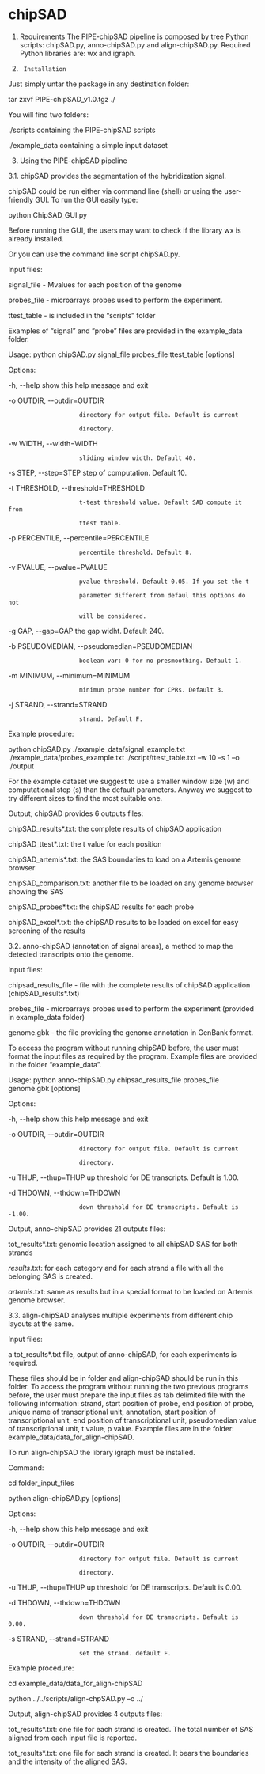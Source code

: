 # chipSAD


1.	Requirements
The PIPE-chipSAD pipeline is composed by tree Python scripts: chipSAD.py, anno-chipSAD.py and align-chipSAD.py.  Required Python libraries are: wx and igraph.

2.		Installation
Just simply untar the package in any destination folder:


tar zxvf PIPE-chipSAD_v1.0.tgz ./


You will find two folders:


./scripts	containing the PIPE-chipSAD scripts

./example_data  containing a simple input dataset



3. Using the PIPE-chipSAD pipeline

3.1.	chipSAD provides the segmentation of the hybridization signal.


chipSAD could be run either via command line (shell) or using the user-friendly GUI. To run the GUI easily type:


python ChipSAD_GUI.py


Before running the GUI, the users may want to check if the library wx is already installed.


Or you can use the command line script chipSAD.py.


Input files: 


signal_file - Mvalues for each position of the genome

probes_file - microarrays probes used to perform the experiment.

ttest_table - is included in the “scripts” folder


Examples of “signal” and “probe” files are provided in the example_data folder. 


Usage: python chipSAD.py signal_file probes_file ttest_table [options]


Options:


  -h, --help            show this help message and exit
  
  -o OUTDIR, --outdir=OUTDIR
  
                        directory for output file. Default is current
                        
                        directory.
                        
  -w WIDTH, --width=WIDTH
  
                        sliding window width. Default 40.
                        
  -s STEP, --step=STEP  step of computation. Default 10.
  
  -t THRESHOLD, --threshold=THRESHOLD
  
                        t-test threshold value. Default SAD compute it from
                        
                        ttest table.
                        
  -p PERCENTILE, --percentile=PERCENTILE
  
                        percentile threshold. Default 8.
                        
  -v PVALUE, --pvalue=PVALUE
  
                        pvalue threshold. Default 0.05. If you set the t
                        
                        parameter different from defaul this options do not
                        
                        will be considered.
                        
  -g GAP, --gap=GAP     the gap widht. Default 240.
  
  -b PSEUDOMEDIAN, --pseudomedian=PSEUDOMEDIAN
  
                        boolean var: 0 for no presmoothing. Default 1.
                        
  -m MINIMUM, --minimum=MINIMUM
  
                        minimun probe number for CPRs. Default 3.
                        
  -j STRAND, --strand=STRAND
  
                        strand. Default F.
                        



Example procedure:


python chipSAD.py ./example_data/signal_example.txt ./example_data/probes_example.txt ./script/ttest_table.txt –w 10 –s 1 –o ./output


For the example dataset we suggest to use a smaller window size (w) and computational step (s) than the default parameters. Anyway we suggest to try different sizes to find the most suitable one.


Output, chipSAD provides 6 outputs files:


chipSAD_results*.txt: the complete results of chipSAD application

chipSAD_ttest*.txt: the t value for each position

chipSAD_artemis*.txt: the SAS boundaries to load on a Artemis genome browser

chipSAD_comparison.txt: another file to be loaded on any genome browser showing the SAS

chipSAD_probes*.txt: the chipSAD results for each probe

chipSAD_excel*.txt: the chipSAD results to be loaded on excel for easy screening of the results





3.2.	anno-chipSAD (annotation of signal areas), a method to map the detected transcripts onto the genome.



Input files: 


chipsad_results_file - file with the complete results of chipSAD application (chipSAD_results*.txt)

probes_file - microarrays probes used to perform the experiment (provided in example_data folder)

 genome.gbk - the file providing the genome annotation in GenBank format.  
 

To access the program without running chipSAD before, the user must format the input files as required by the program. Example files are provided in the folder “example_data”. 


Usage: python anno-chipSAD.py chipsad_results_file probes_file genome.gbk [options]



Options:


  -h, --help            show this help message and exit
  
  -o OUTDIR, --outdir=OUTDIR
  
                        directory for output file. Default is current
                        
                        directory.
                        
  -u THUP, --thup=THUP  up threshold for DE transcripts. Default is 1.00.
  
  -d THDOWN, --thdown=THDOWN
  
                        down threshold for DE tramscripts. Default is -1.00.
                        
                        


Output, anno-chipSAD provides 21 outputs files:


tot_results*.txt: genomic location assigned to all chipSAD SAS for both strands

*_results_*.txt: for each category and for each strand a file with all the belonging SAS is created.

*_artemis_*.txt: same as results but in a special format to be loaded on Artemis genome browser.






3.3.	align-chipSAD analyses multiple experiments from different chip layouts at the same.



Input files: 


a  tot_results*.txt file, output of anno-chipSAD, for each experiments is required. 


These files should be in folder and align-chipSAD should be run in this folder.  To access the program without running the two previous programs before, the user must prepare the input files as tab delimited file with the following information: strand, start position of probe, end position of probe, unique name of transcriptional unit, annotation, start position of transcriptional unit, end position of transcriptional unit, pseudomedian value of transcriptional unit, t value, p value.  Example files are in the folder: example_data/data_for_align-chipSAD.



To run align-chipSAD the library igraph must be installed.


Command: 


cd folder_input_files

python align-chipSAD.py [options]



Options:


  -h, --help            show this help message and exit
  
  -o OUTDIR, --outdir=OUTDIR
  
                        directory for output file. Default is current
                        
                        directory.
                        
  -u THUP, --thup=THUP  up threshold for DE tramscripts. Default is 0.00.
  
  -d THDOWN, --thdown=THDOWN
  
                        down threshold for DE tramscripts. Default is 0.00.
                        
  -s STRAND, --strand=STRAND
  
                        set the strand. default F.
                        
                        


Example procedure:


cd example_data/data_for_align-chipSAD

python ../../scripts/align-chpSAD.py –o ../



Output, align-chipSAD provides 4 outputs files:


tot_results*.txt: one file for each strand is created. The total number of SAS aligned from each input file is reported.

tot_results*.txt: one file for each strand is created. It bears the boundaries and the intensity of the aligned SAS.


